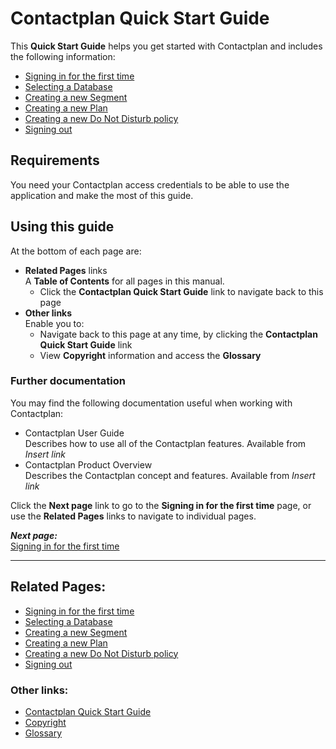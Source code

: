 # Contactplan Quick Start Guide


This **Quick Start Guide** helps you get started with Contactplan and includes the following information:  

* [Signing in for the first time](FirstSignIn.md)  
* [Selecting a Database](SelectingDatabase.md)  
* [Creating a new Segment](CreatingNewSegment.md)  
* [Creating a new Plan](CreatingNewPlan.md)  
* [Creating a new Do Not Disturb policy](CreatingNewDND.md)  
* [Signing out](SigningOut.md)  

## Requirements  

You need your Contactplan access credentials to be able to use the application and make the most of this guide.  

## Using this guide  

At the bottom of each page are:  

- **Related Pages** links  
  A **Table of Contents** for all pages in this manual.  
  - Click the **Contactplan Quick Start Guide** link to navigate back to this page  
- **Other links**  
  Enable you to:  
  - Navigate back to this page at any time, by clicking the **Contactplan Quick Start Guide** link
  - View **Copyright** information and access the **Glossary** 

### Further documentation    

You may find the following documentation useful when working with Contactplan:  

* Contactplan User Guide  
  Describes how to use all of the Contactplan features. Available from *Insert link*  
* Contactplan Product Overview  
  Describes the Contactplan concept and features. Available from *Insert link*  

Click the **Next page** link to go to the **Signing in for the first time** page, or use the **Related Pages** links to navigate to individual pages.  

***Next page:***  
[Signing in for the first time](FirstSignIn.md)

----------

## Related Pages:

* [Signing in for the first time](FirstSignIn.md)  
* [Selecting a Database](SelectingDatabase.md)  
* [Creating a new Segment](CreatingNewSegment.md)  
* [Creating a new Plan](CreatingNewPlan.md)  
* [Creating a new Do Not Disturb policy](CreatingNewDND.md)  
* [Signing out](SigningOut.md)  

### Other links:  

* [Contactplan Quick Start Guide](README.md)  
* [Copyright](Copyright.md)  
* [Glossary](Glossary.md)  
